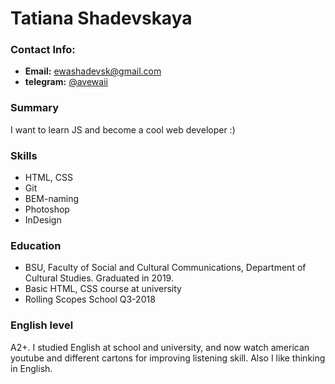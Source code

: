 # Tatiana Shadevskaya

### Contact Info:
* **Email:** [ewashadevsk@gmail.com](https://ewashadevsk@gmail.com)
* **telegram:** [@avewaii](https://t.me/avewaii)

### Summary 
 I want to learn JS and become a cool web developer :)

### Skills
* HTML, CSS
* Git
* BEM-naming
* Photoshop
* InDesign

### Education 
* BSU, Faculty of Social and Cultural Communications, Department of Cultural Studies. Graduated in 2019.
* Basic HTML, CSS course at university
* Rolling Scopes School Q3-2018

### English level
A2+. 
I studied English at school and university, and now watch american youtube and different cartons for improving listening skill. Also I like thinking in English.
